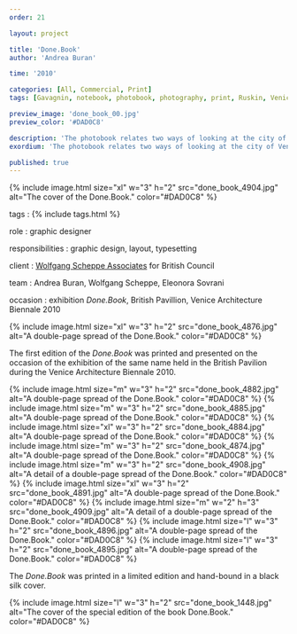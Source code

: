 ```yaml
---
order: 21

layout: project

title: 'Done.Book'
author: 'Andrea Buran'

time: '2010'

categories: [All, Commercial, Print]
tags: [Gavagnin, notebook, photobook, photography, print, Ruskin, Venice]

preview_image: 'done_book_00.jpg'
preview_color: '#DAD0C8'

description: 'The photobook relates two ways of looking at the city of Venice: Ruskin’s Venetian notebooks and Gavagnin’s two-decade collection of photographs.'
exordium: 'The photobook relates two ways of looking at the city of Venice: Ruskin’s Venetian notebooks and Gavagnin’s two-decade collection of photographs.'

published: true
---
```


<div class="figures">
    {% include image.html
        size="xl"
        w="3" h="2"
        src="done_book_4904.jpg"
        alt="The cover of the Done.Book."
        color="#DAD0C8"
    %}
</div>

tags
: {% include tags.html %}

role
: graphic designer

responsibilities
: graphic design, layout, typesetting

client
: [Wolfgang Scheppe Associates](http://wolfgangscheppe.com/ 'Wolfgang Scheppe’s Site') for British Council

team
: Andrea Buran, Wolfgang Scheppe, Eleonora Sovrani

occasion
: exhibition *Done.Book*, British Pavillion, Venice Architecture Biennale 2010

<div class="figures">
    {% include image.html
        size="xl"
        w="3" h="2"
        src="done_book_4876.jpg"
        alt="A double-page spread of the Done.Book."
        color="#DAD0C8"
    %}
</div>

The first edition of the *Done.Book* was printed and presented on the occasion of the exhibition of the same name held in the British Pavilion during the Venice Architecture Biennale 2010.

<div class="figures">
    {% include image.html
        size="m"
        w="3" h="2"
        src="done_book_4882.jpg"
        alt="A double-page spread of the Done.Book."
        color="#DAD0C8"
    %}
    {% include image.html
        size="m"
        w="3" h="2"
        src="done_book_4885.jpg"
        alt="A double-page spread of the Done.Book."
        color="#DAD0C8"
    %}
    {% include image.html
        size="xl"
        w="3" h="2"
        src="done_book_4884.jpg"
        alt="A double-page spread of the Done.Book."
        color="#DAD0C8"
    %}
    {% include image.html
        size="m"
        w="3" h="2"
        src="done_book_4874.jpg"
        alt="A double-page spread of the Done.Book."
        color="#DAD0C8"
    %}
    {% include image.html
        size="m"
        w="3" h="2"
        src="done_book_4908.jpg"
        alt="A detail of a double-page spread of the Done.Book."
        color="#DAD0C8"
    %}
    {% include image.html
        size="xl"
        w="3" h="2"
        src="done_book_4891.jpg"
        alt="A double-page spread of the Done.Book."
        color="#DAD0C8"
    %}
    {% include image.html
        size="m"
        w="2" h="3"
        src="done_book_4909.jpg"
        alt="A detail of a double-page spread of the Done.Book."
        color="#DAD0C8"
    %}
    {% include image.html
        size="l"
        w="3" h="2"
        src="done_book_4896.jpg"
        alt="A double-page spread of the Done.Book."
        color="#DAD0C8"
    %}
    {% include image.html
        size="l"
        w="3" h="2"
        src="done_book_4895.jpg"
        alt="A double-page spread of the Done.Book."
        color="#DAD0C8"
    %}
</div>

The *Done.Book* was printed in a limited edition and hand-bound in a black silk cover.

<div class="figures">
    {% include image.html
        size="l"
        w="3" h="2"
        src="done_book_1448.jpg"
        alt="The cover of the special edition of the book Done.Book."
        color="#DAD0C8"
    %}
</div>
